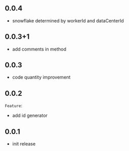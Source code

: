 ## 0.0.4
* snowflake determined by workerId and dataCenterId

## 0.0.3+1
* add comments in method

## 0.0.3
* code quantity improvement

## 0.0.2
`Feature`:
* add id generator

## 0.0.1
* init release